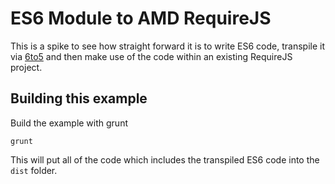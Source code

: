 # ES6 Module to AMD RequireJS

This is a spike to see how straight forward it is to write ES6 code, transpile it via [6to5](https://6to5.org/)
and then make use of the code within an existing RequireJS project.

## Building this example

Build the example with grunt

    grunt

This will put all of the code which includes the transpiled ES6 code into the `dist` folder.